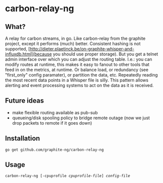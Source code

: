 carbon-relay-ng
===============

What?
-----

A relay for carbon streams, in go.
Like carbon-relay from the graphite project, except it performs (much) better.
Consistent hashing is not supported, [http://dieter.plaetinck.be/on-graphite-whisper-and-influxdb.html](because you should use proper storage).
But you get a telnet admin interface over which you can adjust the routing table.
I.e.: you can modify routes at runtime, this makes it easy to fanout to other tools that feed in on the metrics, at runtime.
Or balance load, or redundancy (see "first_only" config paramater), or partition the data, etc.
Repeatedly reading the most recent data points in a Whisper file is silly.  This pattern allows alerting and event processing systems to act on the data as it is received.



Future ideas
------------
* make flexible routing available as pub-sub
* queueing/disk spooling policy to bridge remote outage (now we just drop packets to remote if it goes down)


Installation
------------

    go get github.com/graphite-ng/carbon-relay-ng

Usage
-----

<pre><code>carbon-relay-ng [-cpuprofile <em>cpuprofile-file</em>] <em>config-file</em></code></pre>

